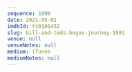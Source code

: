 ```yaml
---
sequence: 1096
date: 2021-05-01
imdbId: tt0101452
slug: bill-and-teds-bogus-journey-1991
venue: null
venueNotes: null
medium: iTunes
mediumNotes: null
---
```

